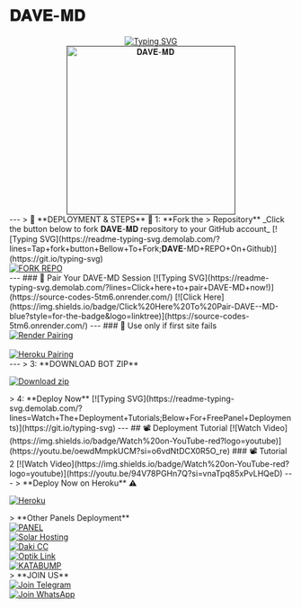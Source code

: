 # 𝐃𝐀𝐕𝐄-𝐌𝐃
<div align="center"> <a 
  href="https://git.io/typing-svg">
    <img 
    src="https://readme-typing-svg.demolab.com?font=Rockwell&size=50&pause=1000&color=33ff00&center=true&width=910&height=100&lines=𝐃𝐀𝐕𝐄-𝐌𝐃;Multi+Device+Whatsapp+Bot;Made+By+Gifted-Dave" 
    alt="Typing SVG" />
  </a> </div> <div align="center"> <a href=""> <img 
    src="https://files.catbox.moe/nxzaly.jpg" 
    alt="𝐃𝐀𝐕𝐄-𝐌𝐃" height="300">
  </a> </div> ---
>  🌌 **DEPLOYMENT & STEPS** 🌌 1: **Fork the 
> Repository**
_Click the button below to fork 𝐃𝐀𝐕𝐄-𝐌𝐃 repository 
to your GitHub account_ [![Typing 
SVG](https://readme-typing-svg.demolab.com/?lines=Tap+fork+button+Bellow+To+Fork;𝐃𝐀𝐕𝐄-MD+REPO+On+Github)](https://git.io/typing-svg) 
<div align="left">
  <a 
  href="https://github.com/giftdee/DAVE-MD/fork">
    <img 
    src="https://img.shields.io/badge/Fork%20Bot%20Repo-100000?style=for-the-badge&logo=scan&logoColor=white&labelColor=darkblue&color=darkblue" 
    alt="FORK REPO"/>
  </a> </div> ---
### 💠 Pair Your DAVE-MD Session
[![Typing 
SVG](https://readme-typing-svg.demolab.com/?lines=Click+here+to+pair+DAVE-MD+now!)](https://source-codes-5tm6.onrender.com/) 
[![Click 
Here](https://img.shields.io/badge/Click%20Here%20To%20Pair-DAVE--MD-blue?style=for-the-badge&logo=linktree)](https://source-codes-5tm6.onrender.com/) 
---
### 💠 Use only if first site fails
<div align="left"> <a 
href="https://davepairing.onrender.com/" 
target="_blank">
  <img src="https://img.shields.io/badge/site 
  1%20(Render)-Pair%20Now-blue?style=for-the-badge&logo=render" 
  alt="Render Pairing"/>
</a><br><br> <a 
href="https://giveawaygifted-2a6a0e3932ac.herokuapp.com/" 
target="_blank">
  <img src="https://img.shields.io/badge/site 
  2%20(Heroku)-Pair%20Now-green?style=for-the-badge&logo=heroku" 
  alt="Heroku Pairing"/>
</a> </div> ---
> 3: **DOWNLOAD BOT ZIP**
<p align="left"> <a 
    href="https://codeload.github.com/giftdee/DAVE-MD/zip/refs/heads/main" 
    target="_blank">
        <img alt="Download zip" 
        src="https://img.shields.io/badge/Download 
        Zip-100000?style=for-the-badge&logo=scan&logoColor=white&labelColor=darkorange&color=purple"/>
    </a> </p>
> 4: **Deploy Now**
[![Typing 
SVG](https://readme-typing-svg.demolab.com/?lines=Watch+The+Deployment+Tutorials;Below+For+FreePanel+Deployments)](https://git.io/typing-svg) 
---
## 📽️ Deployment Tutorial
[![Watch 
Video](https://img.shields.io/badge/Watch%20on-YouTube-red?logo=youtube)](https://youtu.be/oewdMmpkUCM?si=o6vdNtDCX0R5O_re)
### 📽️ Tutorial 2
[![Watch 
Video](https://img.shields.io/badge/Watch%20on-YouTube-red?logo=youtube)](https://youtu.be/94V78PGHn7Q?si=vnaTpq85xPvLHQeD) 
---
> **Deploy Now on Heroku** ⚠️
<p align="left"> <a 
href='https://dashboard.heroku.com/new?template=https://github.com/giftdee/DAVE-MD/tree/main' 
target="_blank"><img alt='Heroku' 
src='https://img.shields.io/badge/-heroku ‎ 
deploy-FF004D?style=for-the-badge&logo=heroku&logoColor=white'/></a> 
</p>
> **Other Panels Deployment**
<div align="left"> <a 
  href="https://bot-hosting.net/?aff=1068419752923508776">
    <img 
    src="https://img.shields.io/badge/Bothosting 
    Panel-28a745?style=for-the-badge" alt="PANEL"/>
  </a><br> <a 
  href="https://account.solarhosting.cc/" 
  target="_blank">
    <img 
    src="https://img.shields.io/badge/Solar_Hosting-FF6B6B?style=for-the-badge&logo=server&logoColor=white" 
    alt="Solar Hosting"/>
  </a><br> <a href="https://daki.cc" 
  target="_blank">
    <img src="https://img.shields.io/badge/Daki_CC 
    PANEL-34495E?style=for-the-badge&logo=server&logoColor=darkorange" 
    alt="Daki CC"/>
  </a><br> <a href="https://optiklink.com/" 
  target="_blank">
    <img 
    src="https://img.shields.io/badge/Optik_Link_panel-2ECC71?style=for-the-badge&logo=server&logoColor=darkorange" 
    alt="Optik Link"/>
  </a><br> <a 
  href="https://dashboard.katabump.com/auth/login#ce51a" 
  target="_blank">
    <img src="https://img.shields.io/badge/Katabump 
    panel-D6B7D6?style=for-the-badge&logo=server&logoColor=lightblue" 
    alt="KATABUMP"/>
  </a> </div>
> **JOIN US**
<div align="left"> <a 
  href="https://t.me/+3QhFUZHx-nhhZmY1">
    <img 
    src="https://img.shields.io/badge/Join%20Telegram-0078E7?style=for-the-badge&logo=telegram&logoColor=white" 
    alt="Join Telegram"/>
  </a> <br> <a 
  href="https://whatsapp.com/channel/0029VbApvFQ2Jl84lhONkc3k">
    <img 
    src="https://img.shields.io/badge/Join%20WhatsApp-25D366?style=for-the-badge&logo=whatsapp&logoColor=white" 
    alt="Join WhatsApp"/>
  </a>
</div>
